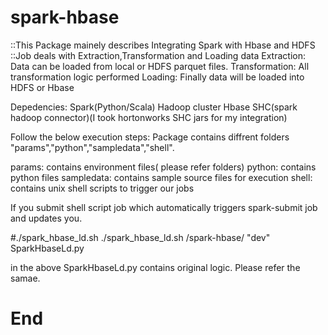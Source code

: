 # spark-hbase

::This Package mainely describes Integrating Spark with Hbase and HDFS \
::Job deals with Extraction,Transformation and Loading data
Extraction: Data can be loaded from local or HDFS parquet files.
Transformation: All transformation logic performed
Loading: Finally data will be loaded into HDFS or Hbase

Depedencies:
Spark(Python/Scala)
Hadoop cluster
Hbase
SHC(spark hadoop connector)(I took hortonworks SHC jars for my integration)

Follow the below execution steps:
Package contains diffrent folders "params","python","sampledata","shell".

params: contains environment files( please refer folders)
python: contains python files
sampledata: contains sample source files for execution
shell: contains unix shell scripts to trigger our jobs

If you submit shell script job which automatically triggers spark-submit job and updates you.

#./spark_hbase_ld.sh <working directory> <Environment> <Python file>
 ./spark_hbase_ld.sh  /spark-hbase/ "dev" SparkHbaseLd.py
  
  in the above SparkHbaseLd.py contains original logic. Please refer the samae.
  
  # End 
